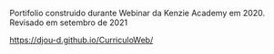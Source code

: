 Portifolio construido durante Webinar da Kenzie Academy em 2020.
Revisado em setembro de 2021


https://djou-d.github.io/CurriculoWeb/

